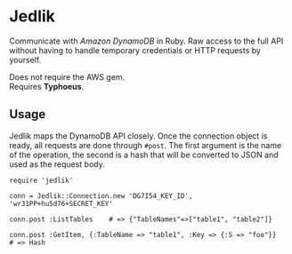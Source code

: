 Jedlik
======

Communicate with *Amazon DynamoDB* in Ruby. Raw access to the full API without
having to handle temporary credentials or HTTP requests by yourself.

Does not require the AWS gem.  
Requires **Typhoeus**.

Usage
-----

Jedlik maps the DynamoDB API closely. Once the connection object is ready, all
requests are done through `#post`. The first argument is the name of the
operation, the second is a hash that will be converted to JSON and used as the
request body.

    require 'jedlik'

    conn = Jedlik::Connection.new 'DG7I54_KEY_ID', 'wr31PP+hu5d76+SECRET_KEY'

    conn.post :ListTables    # => {"TableNames"=>["table1", "table2"]}

    conn.post :GetItem, {:TableName => "table1", :Key => {:S => "foo"}}
    # => Hash
